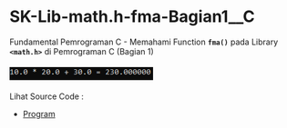 # SK-Lib-math.h-fma-Bagian1__C
Fundamental Pemrograman C - Memahami Function <code><b>fma()</b></code> pada Library <code><b>&lt;math.h></b></code> di Pemrograman C (Bagian 1)<br><br>
<img src="https://github.com/RizkyKhapidsyah/SK-Lib-math.h-fma-Bagian1__C/blob/master/SK-Lib-math.h-fma-Bagian1__C/result/001.PNG"><br><br>
Lihat Source Code : <br>
- <a href="https://github.com/RizkyKhapidsyah/SK-Lib-math.h-fma-Bagian1__C/blob/master/SK-Lib-math.h-fma-Bagian1__C/Source.c">Program</a>
